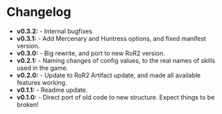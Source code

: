 # Changelog

* **v0.3.2:** - Internal bugfixes
* **v0.3.1:** - Add Mercenary and Huntress options, and fixed manifest version.
* **v0.3.0:** - Big rewrite, and port to new RoR2 version.
* **v0.2.1:** - Naming changes of config values, to the real names of skills used in the game.
* **v0.2.0:** - Update to RoR2 Artifact update, and made all available features working.
* **v0.1.1:** - Readme update.
* **v0.1.0:** - Direct port of old code to new structure. Expect things to be broken!